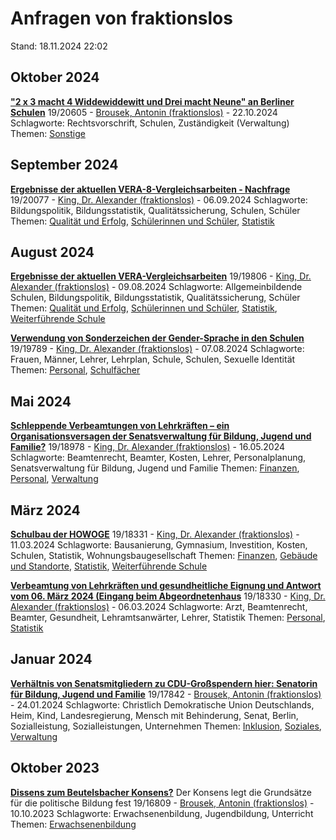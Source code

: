 # Anfragen von fraktionslos

Stand: 18.11.2024 22:02

## Oktober 2024
**["2 x 3 macht 4 Widdewiddewitt und Drei macht Neune" an Berliner Schulen](https://pardok.parlament-berlin.de/starweb/adis/citat/VT/19/SchrAnfr/S19-20605.pdf)**
19/20605 - [Brousek, Antonin (fraktionslos)](autor_brousek_antonin_fraktionslos.md) - 22.10.2024
Schlagworte: Rechtsvorschrift, Schulen, Zuständigkeit (Verwaltung)
Themen: [Sonstige](thema_sonstige.md)

## September 2024
**[Ergebnisse der aktuellen VERA-8-Vergleichsarbeiten - Nachfrage](https://pardok.parlament-berlin.de/starweb/adis/citat/VT/19/SchrAnfr/S19-20077.pdf)**
19/20077 - [King, Dr. Alexander (fraktionslos)](autor_king_dr_alexander_fraktionslos.md) - 06.09.2024
Schlagworte: Bildungspolitik, Bildungsstatistik, Qualitätssicherung, Schulen, Schüler
Themen: [Qualität und Erfolg](thema_qualitaet_und_erfolg.md), [Schülerinnen und Schüler](thema_schuelerinnen_und_schueler.md), [Statistik](thema_statistik.md)

## August 2024
**[Ergebnisse der aktuellen VERA-Vergleichsarbeiten](https://pardok.parlament-berlin.de/starweb/adis/citat/VT/19/SchrAnfr/S19-19806.pdf)**
19/19806 - [King, Dr. Alexander (fraktionslos)](autor_king_dr_alexander_fraktionslos.md) - 09.08.2024
Schlagworte: Allgemeinbildende Schulen, Bildungspolitik, Bildungsstatistik, Qualitätssicherung, Schüler
Themen: [Qualität und Erfolg](thema_qualitaet_und_erfolg.md), [Schülerinnen und Schüler](thema_schuelerinnen_und_schueler.md), [Statistik](thema_statistik.md), [Weiterführende Schule](thema_weiterfuehrende_schule.md)

**[Verwendung von Sonderzeichen der Gender-Sprache in den Schulen](https://pardok.parlament-berlin.de/starweb/adis/citat/VT/19/SchrAnfr/S19-19789.pdf)**
19/19789 - [King, Dr. Alexander (fraktionslos)](autor_king_dr_alexander_fraktionslos.md) - 07.08.2024
Schlagworte: Frauen, Männer, Lehrer, Lehrplan, Schule, Schulen, Sexuelle Identität
Themen: [Personal](thema_personal.md), [Schulfächer](thema_schulfaecher.md)

## Mai 2024
**[Schleppende Verbeamtungen von Lehrkräften – ein Organisationsversagen der Senatsverwaltung für Bildung, Jugend und Familie?](https://pardok.parlament-berlin.de/starweb/adis/citat/VT/19/SchrAnfr/S19-18978.pdf)**
19/18978 - [King, Dr. Alexander (fraktionslos)](autor_king_dr_alexander_fraktionslos.md) - 16.05.2024
Schlagworte: Beamtenrecht, Beamter, Kosten, Lehrer, Personalplanung, Senatsverwaltung für Bildung, Jugend und Familie
Themen: [Finanzen](thema_finanzen.md), [Personal](thema_personal.md), [Verwaltung](thema_verwaltung.md)

## März 2024
**[Schulbau der HOWOGE](https://pardok.parlament-berlin.de/starweb/adis/citat/VT/19/SchrAnfr/S19-18331.pdf)**
19/18331 - [King, Dr. Alexander (fraktionslos)](autor_king_dr_alexander_fraktionslos.md) - 11.03.2024
Schlagworte: Bausanierung, Gymnasium, Investition, Kosten, Schulen, Statistik, Wohnungsbaugesellschaft
Themen: [Finanzen](thema_finanzen.md), [Gebäude und Standorte](thema_gebaeude_und_standorte.md), [Statistik](thema_statistik.md), [Weiterführende Schule](thema_weiterfuehrende_schule.md)

**[Verbeamtung von Lehrkräften und gesundheitliche Eignung und Antwort vom 06. März 2024 (Eingang beim Abgeordnetenhaus](https://pardok.parlament-berlin.de/starweb/adis/citat/VT/19/SchrAnfr/S19-18330.pdf)**
19/18330 - [King, Dr. Alexander (fraktionslos)](autor_king_dr_alexander_fraktionslos.md) - 06.03.2024
Schlagworte: Arzt, Beamtenrecht, Beamter, Gesundheit, Lehramtsanwärter, Lehrer, Statistik
Themen: [Personal](thema_personal.md), [Statistik](thema_statistik.md)

## Januar 2024
**[Verhältnis von Senatsmitgliedern zu CDU-Großspendern hier: Senatorin für Bildung, Jugend und Familie](https://pardok.parlament-berlin.de/starweb/adis/citat/VT/19/SchrAnfr/S19-17842.pdf)**
19/17842 - [Brousek, Antonin (fraktionslos)](autor_brousek_antonin_fraktionslos.md) - 24.01.2024
Schlagworte: Christlich Demokratische Union Deutschlands, Heim, Kind, Landesregierung, Mensch mit Behinderung, Senat, Berlin, Sozialleistung, Sozialleistungen, Unternehmen
Themen: [Inklusion](thema_inklusion.md), [Soziales](thema_soziales.md), [Verwaltung](thema_verwaltung.md)

## Oktober 2023
**[Dissens zum Beutelsbacher Konsens?](https://pardok.parlament-berlin.de/starweb/adis/citat/VT/19/SchrAnfr/S19-16809.pdf)**
Der Konsens legt die Grundsätze für die politische Bildung fest
19/16809 - [Brousek, Antonin (fraktionslos)](autor_brousek_antonin_fraktionslos.md) - 10.10.2023
Schlagworte: Erwachsenenbildung, Jugendbildung, Unterricht
Themen: [Erwachsenenbildung](thema_erwachsenenbildung.md)

